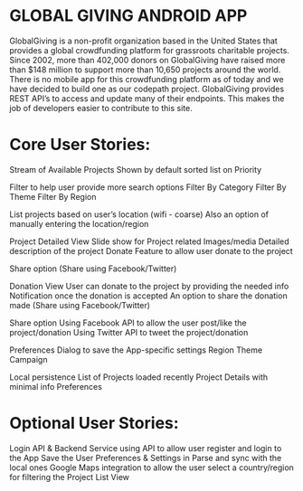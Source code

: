 GLOBAL GIVING ANDROID APP
=========================

GlobalGiving is a non-profit organization based in the United States that provides a global crowdfunding platform for grassroots charitable projects. Since 2002, more than 402,000 donors on GlobalGiving have raised more than $148 million to support more than 10,650 projects around the world.
There is no mobile app for this crowdfunding platform as of today and we have decided to build one as our codepath project. GlobalGiving provides REST API’s to access and update many of their endpoints. This makes the job of developers easier to contribute to this site.

Core User Stories:
===================
Stream of Available Projects
  Shown by default sorted list on Priority

Filter to help user provide more search options
  Filter By Category
  Filter By Theme
  Filter By Region

List projects based on user’s location (wifi - coarse)
Also an option of manually entering the location/region

Project Detailed View
  Slide show for Project related Images/media
  Detailed description of the project
  Donate Feature to allow user donate to the project

Share option (Share using Facebook/Twitter)

Donation View
  User can donate to the project by providing the needed info
  Notification once the donation is accepted
  An option to share the donation made (Share using Facebook/Twitter)

Share option
  Using Facebook API to allow the user post/like the project/donation
  Using Twitter API to tweet the project/donation

Preferences Dialog to save the App-specific settings
  Region
  Theme
  Campaign

Local persistence
  List of Projects loaded recently
  Project Details with minimal info
  Preferences

Optional User Stories:		
======================	
Login API & Backend Service using API to allow user register and login to the App
Save the User Preferences & Settings in Parse and sync with the local ones
Google Maps integration to allow the user select a country/region for filtering the Project List View
